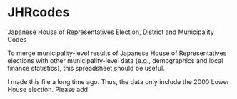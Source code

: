 # JHRcodes
Japanese House of Representatives Election, District and Municipality Codes

To merge municipality-level results of Japanese House of Representatives elections with other municipality-level data (e.g., demographics and local finance statistics), this spreadsheet should be useful. 

I made this file a long time ago. Thus, the data only include the 2000 Lower House election. Please add 
